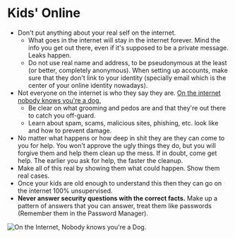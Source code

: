 # Kids' Online

- Don't put anything about your real self on the internet.
	+ What goes in the internet will stay in the internet forever. Mind the info you get out there, even if it's supposed to be a private message. Leaks happen.
	+ Do not use real name and address, to be pseudonymous at the least (or better, completely anonymous). When setting up accounts, make sure that they don't link to your identity (specially email which is the center of your online identity nowadays).
- Not everyone on the internet is who they say they are. [On the internet nobody knows you're a dog.](https://en.wikipedia.org/wiki/On_the_Internet%2C_nobody_knows_you're_a_dog)
	+ Be clear on what grooming and pedos are and that they're out there to catch you off-guard.
	+ Learn about spam, scams, malicious sites, phishing, etc. look like and how to prevent damage.
- No matter what happens or how deep in shit they are they can come to you for help. You won't approve the ugly things they do, but you will forgive them and help them clean up the mess. If in doubt, come get help. The earlier you ask for help, the faster the cleanup.
- Make all of this real by showing them what could happen. Show them real cases.
- Once your kids are old enough to understand this then they can go on the internet 100% unsupervised.
- **Never answer security questions with the correct facts.** Make up a pattern of answers that you can answer, treat them like passwords (Remember them in the Password Manager).

![On the Internet, Nobody knows you're a Dog.](https://cdn.oinam.com/img/internet/on-the-internet-nobody-knows-you-are-a-dog.jpg "On the Internet, Nobody knows you're a Dog.")